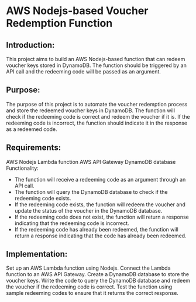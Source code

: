 # AWS Nodejs-based Voucher Redemption Function

## Introduction:

This project aims to build an AWS Nodejs-based function that can redeem voucher keys stored in DynamoDB. The function should be triggered by an API call and the redeeming code will be passed as an argument.

## Purpose:
The purpose of this project is to automate the voucher redemption process and store the redeemed voucher keys in DynamoDB. The function will check if the redeeming code is correct and redeem the voucher if it is. If the redeeming code is incorrect, the function should indicate it in the response as a redeemed code.

## Requirements:

AWS Nodejs Lambda function
AWS API Gateway
DynamoDB database
Functionality:

 - The function will receive a redeeming code as an argument through an API call.
 - The function will query the DynamoDB database to check if the redeeming code exists.
 - If the redeeming code exists, the function will redeem the voucher and update the status of the voucher in the DynamoDB database.
 - If the redeeming code does not exist, the function will return a response indicating that the redeeming code is incorrect.
 - If the redeeming code has already been redeemed, the function will return a response indicating that the code has already been redeemed.


## Implementation:

Set up an AWS Lambda function using Nodejs.
Connect the Lambda function to an AWS API Gateway.
Create a DynamoDB database to store the voucher keys.
Write the code to query the DynamoDB database and redeem the voucher if the redeeming code is correct.
Test the function using sample redeeming codes to ensure that it returns the correct response.
